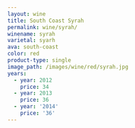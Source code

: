 ```yaml
---
layout: wine
title: South Coast Syrah
permalink: wine/syrah/
winename: syrah
varietal: syarh
ava: south-coast
color: red
product-type: single
image_path: /images/wine/red/syrah.jpg
years:
  - year: 2012
    price: 34
  - year: 2013
    price: 36
  - year: '2014'
    price: '36'
---
```



